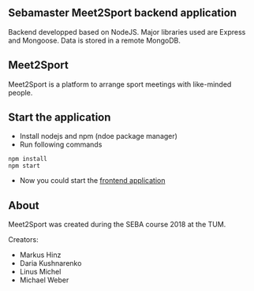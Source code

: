 ## Sebamaster Meet2Sport backend application

Backend developped based on NodeJS. Major libraries used are Express and Mongoose.
Data is stored in a remote MongoDB.

## Meet2Sport

Meet2Sport is a platform to arrange sport meetings with like-minded people.

## Start the application

* Install nodejs and npm (ndoe package manager)
* Run following commands
```
npm install
npm start
```
* Now you could start the [frontend application](https://github.com/markushinz/sebamaster-meet2sport-frontend)

## About

Meet2Sport was created during the SEBA course 2018 at the TUM.

Creators:

* Markus Hinz
* Daria Kushnarenko
* Linus Michel
* Michael Weber
